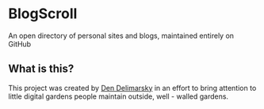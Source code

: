 # BlogScroll

An open directory of personal sites and blogs, maintained entirely on GitHub

## What is this?

This project was created by [Den Delimarsky](https://den.dev/) in an effort to bring attention to little digital gardens people maintain outside, well - walled gardens.
